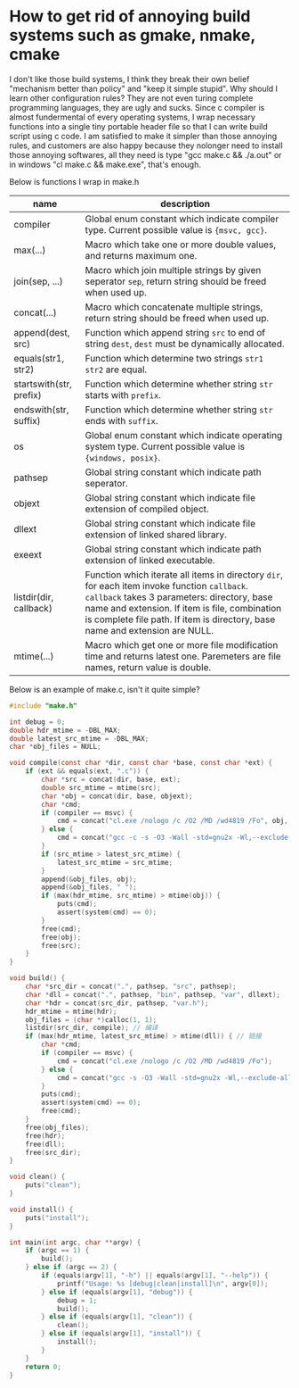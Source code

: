 # How to get rid of annoying build systems such as gmake, nmake, cmake

I don't like those build systems, I think they break their own belief "mechanism better than policy" and "keep it simple stupid". Why should I learn other configuration rules? They are not even turing complete programming languages, they are ugly and sucks. Since c compiler is almost fundermental of every operating systems, I wrap necessary functions into a single tiny portable header file so that I can write build script using c code. I am satisfied to make it simpler than those annoying rules, and customers are also happy because they nolonger need to install those annoying softwares, all they need is type "gcc make.c && ./a.out" or in windows "cl make.c && make.exe", that's enough.

Below is functions I wrap in make.h

|name|description|
|-|-|
|compiler|Global enum constant which indicate compiler type. Current possible value is `{msvc, gcc}`.|
|max(...)|Macro which take one or more double values, and returns maximum one.|
|join(sep, ...)|Macro which join multiple strings by given seperator `sep`, return string should be freed when used up.|
|concat(...)|Macro which concatenate multiple strings, return string should be freed when used up.|
|append(dest, src)|Function which append string `src` to end of string `dest`, `dest` must be dynamically allocated.|
|equals(str1, str2)|Function which determine two strings `str1 str2` are equal.|
|startswith(str, prefix)|Function which determine whether string `str` starts with `prefix`.|
|endswith(str, suffix)|Function which determine whether string `str` ends with `suffix`.|
|os|Global enum constant which indicate operating system type. Current possible value is `{windows, posix}`.|
|pathsep|Global string constant which indicate path seperator.|
|objext|Global string constant which indicate file extension of compiled object.|
|dllext|Global string constant which indicate file extension of linked shared library.|
|exeext|Global string constant which indicate path extension of linked executable.|
|listdir(dir, callback)|Function which iterate all items in directory `dir`, for each item invoke function `callback`. `callback` takes 3 parameters: directory, base name and extension. If item is file, combination is complete file path. If item is directory, base name and extension are NULL.|
|mtime(...)|Macro which get one or more file modification time and returns latest one. Paremeters are file names, return value is double.|

Below is an example of make.c, isn't it quite simple?

```c
#include "make.h"

int debug = 0;
double hdr_mtime = -DBL_MAX;
double latest_src_mtime = -DBL_MAX;
char *obj_files = NULL;

void compile(const char *dir, const char *base, const char *ext) {
    if (ext && equals(ext, ".c")) {
        char *src = concat(dir, base, ext);
        double src_mtime = mtime(src);
        char *obj = concat(dir, base, objext);
        char *cmd;
        if (compiler == msvc) {
            cmd = concat("cl.exe /nologo /c /O2 /MD /wd4819 /Fo", obj, " ", src);
        } else {
            cmd = concat("gcc -c -s -O3 -Wall -std=gnu2x -Wl,--exclude-all-symbols -static -static-libgcc -D NDEBUG -shared -D DLL -D EXPORT -o ", obj, " ", src);
        }
        if (src_mtime > latest_src_mtime) {
            latest_src_mtime = src_mtime;
        }
        append(&obj_files, obj);
        append(&obj_files, " ");
        if (max(hdr_mtime, src_mtime) > mtime(obj)) {
            puts(cmd);
            assert(system(cmd) == 0);
        }
        free(cmd);
        free(obj);
        free(src);
    }
}

void build() {
    char *src_dir = concat(".", pathsep, "src", pathsep);
    char *dll = concat(".", pathsep, "bin", pathsep, "var", dllext);
    char *hdr = concat(src_dir, pathsep, "var.h");
    hdr_mtime = mtime(hdr);
    obj_files = (char *)calloc(1, 1);
    listdir(src_dir, compile); // 编译
    if (max(hdr_mtime, latest_src_mtime) > mtime(dll)) { // 链接
        char *cmd;
        if (compiler == msvc) {
            cmd = concat("cl.exe /nologo /c /O2 /MD /wd4819 /Fo");
        } else {
            cmd = concat("gcc -s -O3 -Wall -std=gnu2x -Wl,--exclude-all-symbols -static -static-libgcc -D NDEBUG -shared -D DLL -D EXPORT -o ", dll, " ", obj_files);
        }
        puts(cmd);
        assert(system(cmd) == 0);
        free(cmd);
    }
    free(obj_files);
    free(hdr);
    free(dll);
    free(src_dir);
}

void clean() {
    puts("clean");
}

void install() {
    puts("install");
}

int main(int argc, char **argv) {
    if (argc == 1) {
        build();
    } else if (argc == 2) {
        if (equals(argv[1], "-h") || equals(argv[1], "--help")) {
            printf("Usage: %s [debug|clean|install]\n", argv[0]);
        } else if (equals(argv[1], "debug")) {
            debug = 1;
            build();
        } else if (equals(argv[1], "clean")) {
            clean();
        } else if (equals(argv[1], "install")) {
            install();
        }
    }
    return 0;
}
```
